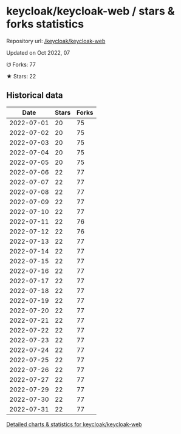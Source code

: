 # keycloak/keycloak-web / stars & forks statistics

Repository url: [/keycloak/keycloak-web](https://github.com/keycloak/keycloak-web)

Updated on Oct 2022, 07

☋ Forks: 77

★ Stars: 22

## Historical data
| Date | Stars | Forks |
|------|-------|-------|
| 2022-07-01 | 20 | 75 | 
| 2022-07-02 | 20 | 75 | 
| 2022-07-03 | 20 | 75 | 
| 2022-07-04 | 20 | 75 | 
| 2022-07-05 | 20 | 75 | 
| 2022-07-06 | 22 | 77 | 
| 2022-07-07 | 22 | 77 | 
| 2022-07-08 | 22 | 77 | 
| 2022-07-09 | 22 | 77 | 
| 2022-07-10 | 22 | 77 | 
| 2022-07-11 | 22 | 76 | 
| 2022-07-12 | 22 | 76 | 
| 2022-07-13 | 22 | 77 | 
| 2022-07-14 | 22 | 77 | 
| 2022-07-15 | 22 | 77 | 
| 2022-07-16 | 22 | 77 | 
| 2022-07-17 | 22 | 77 | 
| 2022-07-18 | 22 | 77 | 
| 2022-07-19 | 22 | 77 | 
| 2022-07-20 | 22 | 77 | 
| 2022-07-21 | 22 | 77 | 
| 2022-07-22 | 22 | 77 | 
| 2022-07-23 | 22 | 77 | 
| 2022-07-24 | 22 | 77 | 
| 2022-07-25 | 22 | 77 | 
| 2022-07-26 | 22 | 77 | 
| 2022-07-27 | 22 | 77 | 
| 2022-07-29 | 22 | 77 | 
| 2022-07-30 | 22 | 77 | 
| 2022-07-31 | 22 | 77 | 


[Detailed charts & statistics for keycloak/keycloak-web](https://reviewgithub.com/rep/keycloak/keycloak-web)
